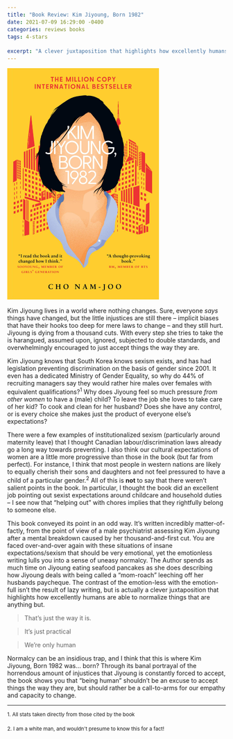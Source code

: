 ```yaml
---
title: "Book Review: Kim Jiyoung, Born 1982"
date: 2021-07-09 16:29:00 -0400
categories: reviews books
tags: 4-stars

excerpt: "A clever juxtaposition that highlights how excellently humans are able to normalize things that are anything but"
---
```

<img src="/assets/images/kim-jiyoung-born-1982.jpg" alt="Book cover for Kim Jiyoung, Born 1982" width="350">

<i class="fas fa-star fa-lg"></i>
<i class="fas fa-star fa-lg"></i>
<i class="fas fa-star fa-lg"></i>
<i class="fas fa-star fa-lg"></i>
<i class="far fa-star fa-lg"></i>

Kim Jiyoung lives in a world where nothing changes. Sure, everyone *says* things have changed, but the little injustices are still there – implicit biases that have their hooks too deep for mere laws to change – and they still hurt. Jiyoung is dying from a thousand cuts. With every step she tries to take the is harangued, assumed upon, ignored, subjected to double standards, and overwhelmingly encouraged to just accept things the way they are.

Kim Jiyoung knows that South Korea knows sexism exists, and has had legislation preventing discrimination on the basis of gender since 2001. It even has a dedicated Ministry of Gender Equality, so why do 44% of recruiting managers say they would rather hire males over females with equivalent qualifications?<sup>1</sup> Why does Jiyoung feel so much pressure *from other women* to have a (male) child? To leave the job she loves to take care of her kid? To cook and clean for her husband? Does she have any control, or is every choice she makes just the product of everyone else’s expectations?

There were a few examples of institutionalized sexism (particularly around maternity leave) that I thought Canadian labour/discrimination laws already go a long way towards preventing. I also think our cultural expectations of women are a little more progressive than those in the book (but far from perfect). For instance, I think that most people in western nations are likely to equally cherish their sons and daughters and not feel pressured to have a child of a particular gender.<sup>2</sup> All of this is **not** to say that there weren’t salient points in the book. In particular, I thought the book did an excellent job pointing out sexist expectations around childcare and household duties – I see now that “helping out” with chores implies that they rightfully belong to someone else.

This book conveyed its point in an odd way. It’s written incredibly matter-of-factly, from the point of view of a male psychiatrist assessing Kim Jiyoung after a mental breakdown caused by her thousand-and-first cut. You are faced over-and-over again with these situations of insane expectations/sexism that should be very emotional, yet the emotionless writing lulls you into a sense of uneasy normalcy. The Author spends as much time on Jiyoung eating seafood pancakes as she does describing how Jiyoung deals with being called a “mom-roach” leeching off her husbands paycheque. The contrast of the emotion-less with the emotion-full isn’t the result of lazy writing, but is actually a clever juxtaposition that highlights how excellently humans are able to normalize things that are anything but.

>That’s just the way it is.

>It’s just practical

>We’re only human

Normalcy can be an insidious trap, and I think that this is where Kim Jiyoung, Born 1982 was… born? Through its banal portrayal of the horrendous amount of injustices that Jiyoung is constantly forced to accept, the book shows you that “being human” shouldn’t be an excuse to accept things the way they are, but should rather be a call-to-arms for our empathy and capacity to change.

---

<sup>1. All stats taken directly from those cited by the book</sup>

<sup>2. I am a white man, and wouldn't presume to know this for a fact!</sup>
